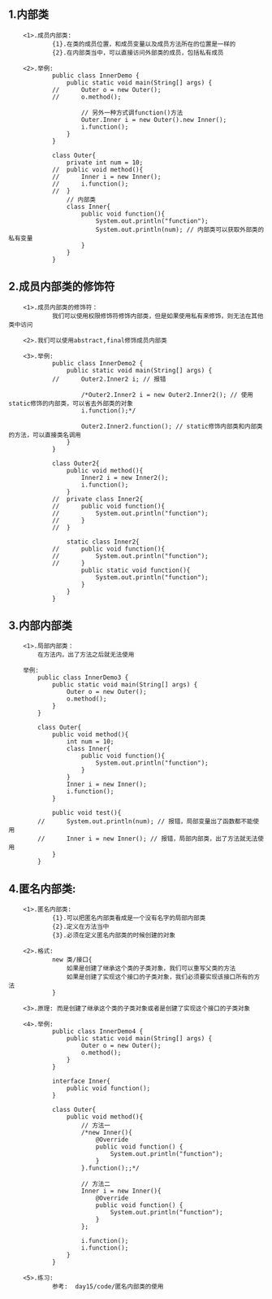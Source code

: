 ##  1.内部类
        <1>.成员内部类:
                {1}.在类的成员位置，和成员变量以及成员方法所在的位置是一样的
                {2}.在内部类当中，可以直接访问外部类的成员，包括私有成员

        <2>.举例:
                public class InnerDemo {
                    public static void main(String[] args) {
                //		Outer o = new Outer();
                //		o.method();
                        
                        // 另外一种方式调function()方法
                        Outer.Inner i = new Outer().new Inner();
                        i.function();
                    }
                }

                class Outer{
                    private int num = 10;
                //	public void method(){
                //		Inner i = new Inner();
                //		i.function();
                //	}
                    // 内部类
                    class Inner{
                        public void function(){
                            System.out.println("function");
                            System.out.println(num); // 内部类可以获取外部类的私有变量
                        }
                    }
                }

##  2.成员内部类的修饰符
        <1>.成员内部类的修饰符：
                我们可以使用权限修饰符修饰内部类，但是如果使用私有来修饰，则无法在其他类中访问

        <2>.我们可以使用abstract,final修饰成员内部类

        <3>.举例:
                public class InnerDemo2 {
                    public static void main(String[] args) {
                //		Outer2.Inner2 i; // 报错
                        
                        /*Outer2.Inner2 i = new Outer2.Inner2(); // 使用static修饰的内部类，可以省去外部类的对象
                        i.function();*/
                        
                        Outer2.Inner2.function(); // static修饰内部类和内部类的方法，可以直接类名调用
                    }
                }

                class Outer2{
                    public void method(){
                        Inner2 i = new Inner2();
                        i.function();
                    }
                //	private class Inner2{
                //		public void function(){
                //			System.out.println("function");
                //		}
                //	}
                    
                    static class Inner2{
                //		public void function(){
                //			System.out.println("function");
                //		}
                        public static void function(){
                            System.out.println("function");
                        }
                    }
                }

##  3.内部内部类
        <1>.局部内部类：
            在方法内，出了方法之后就无法使用

        举例:
            public class InnerDemo3 {
                public static void main(String[] args) {
                    Outer o = new Outer();
                    o.method();
                }
            }

            class Outer{
                public void method(){
                    int num = 10;
                    class Inner{
                        public void function(){
                            System.out.println("function");
                        }
                    }
                    Inner i = new Inner();
                    i.function();
                }
                
                public void test(){
            //		System.out.println(num); // 报错，局部变量出了函数都不能使用
            //		Inner i = new Inner(); // 报错，局部内部类，出了方法就无法使用
                }
            }

##  4.匿名内部类:
        <1>.匿名内部类:
                {1}.可以把匿名内部类看成是一个没有名字的局部内部类
                {2}.定义在方法当中
                {3}.必须在定义匿名内部类的时候创建的对象

        <2>.格式:
                new 类/接口{
                    如果是创建了继承这个类的子类对象，我们可以重写父类的方法
                    如果是创建了实现这个接口的子类对象，我们必须要实现该接口所有的方法
                }

        <3>.原理: 而是创建了继承这个类的子类对象或者是创建了实现这个接口的子类对象

        <4>.举例:
                public class InnerDemo4 {
                    public static void main(String[] args) {
                        Outer o = new Outer();
                        o.method();
                    }
                }

                interface Inner{
                    public void function();
                }

                class Outer{
                    public void method(){
                        // 方法一
                        /*new Inner(){
                            @Override
                            public void function() {
                                System.out.println("function");
                            }
                        }.function();;*/
                        
                        // 方法二
                        Inner i = new Inner(){
                            @Override
                            public void function() {
                                System.out.println("function");	
                            }	
                        };
                        
                        i.function();
                        i.function();
                    }
                }

        <5>.练习:
                参考:  day15/code/匿名内部类的使用

